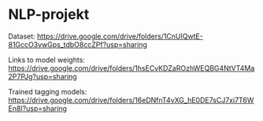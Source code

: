 # NLP-projekt

Dataset:
https://drive.google.com/drive/folders/1CnUIQwtE-81GccO3vwGps_tdbO8ccZPf?usp=sharing

Links to model weights:
https://drive.google.com/drive/folders/1hsECvKDZaROzhWEQBG4NtVT4Ma2P7PJg?usp=sharing

Trained tagging models:
https://drive.google.com/drive/folders/16eDNfnT4vXG_hE0DE7sCJ7xi7T6WEn8I?usp=sharing